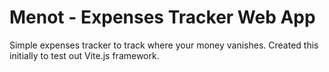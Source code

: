 # Menot - Expenses Tracker Web App

Simple expenses tracker to track where your money vanishes. Created this initially to test out Vite.js framework.
